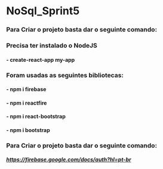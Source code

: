 # NoSql_Sprint5
### Para Criar o projeto basta dar o seguinte comando:
### Precisa ter instalado o NodeJS
#### - create-react-app my-app

### Foram usadas as seguintes bibliotecas:
#### - npm i firebase
#### - npm i reactfire
#### - npm i react-bootstrap
#### - npm i bootstrap

### Para Criar o projeto basta dar o seguinte comando:
##### https://firebase.google.com/docs/auth?hl=pt-br
